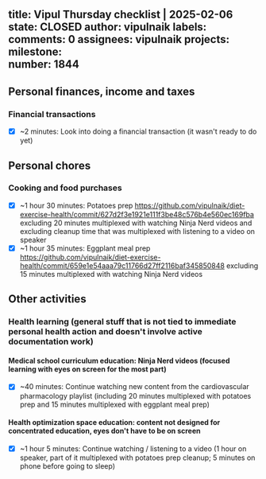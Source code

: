 title:	Vipul Thursday checklist | 2025-02-06
state:	CLOSED
author:	vipulnaik
labels:	
comments:	0
assignees:	vipulnaik
projects:	
milestone:	
number:	1844
--
## Personal finances, income and taxes

### Financial transactions

- [x] ~2 minutes: Look into doing a financial transaction (it wasn't ready to do yet)

## Personal chores

### Cooking and food purchases

- [x] ~1 hour 30 minutes: Potatoes prep https://github.com/vipulnaik/diet-exercise-health/commit/627d2f3e1921e111f3be48c576b4e560ec169fba excluding 20 minutes multiplexed with watching Ninja Nerd videos and excluding cleanup time that was multiplexed with listening to a video on speaker
- [x] ~1 hour 35 minutes: Eggplant meal prep https://github.com/vipulnaik/diet-exercise-health/commit/659e1e54aaa79c11766d27ff2116baf345850848 excluding 15 minutes multiplexed with watching Ninja Nerd videos

## Other activities

### Health learning (general stuff that is not tied to immediate personal health action and doesn't involve active documentation work)

#### Medical school curriculum education: Ninja Nerd videos (focused learning with eyes on screen for the most part)

- [x] ~40 minutes: Continue watching new content from the cardiovascular pharmacology playlist (including 20 minutes multiplexed with potatoes prep and 15 minutes multiplexed with eggplant meal prep)

#### Health optimization space education: content not designed for concentrated education, eyes don't have to be on screen

- [x] ~1 hour 5 minutes: Continue watching / listening to a video (1 hour on speaker, part of it multiplexed with potatoes prep cleanup; 5 minutes on phone before going to sleep)

